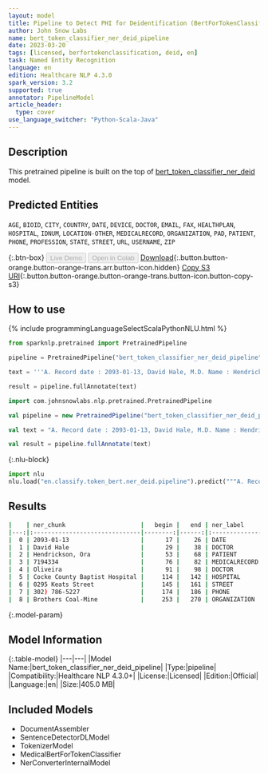 ```yaml
---
layout: model
title: Pipeline to Detect PHI for Deidentification (BertForTokenClassifier)
author: John Snow Labs
name: bert_token_classifier_ner_deid_pipeline
date: 2023-03-20
tags: [licensed, berfortokenclassification, deid, en]
task: Named Entity Recognition
language: en
edition: Healthcare NLP 4.3.0
spark_version: 3.2
supported: true
annotator: PipelineModel
article_header:
  type: cover
use_language_switcher: "Python-Scala-Java"
---
```


## Description

This pretrained pipeline is built on the top of [bert_token_classifier_ner_deid](https://nlp.johnsnowlabs.com/2022/01/06/bert_token_classifier_ner_deid_en.html) model.

## Predicted Entities

`AGE`, `BIOID`, `CITY`, `COUNTRY`, `DATE`, `DEVICE`, `DOCTOR`, `EMAIL`, `FAX`, `HEALTHPLAN`, `HOSPITAL`, `IDNUM`, `LOCATION-OTHER`, `MEDICALRECORD`, `ORGANIZATION`, `PAD`, `PATIENT`, `PHONE`, `PROFESSION`, `STATE`, `STREET`, `URL`, `USERNAME`, `ZIP`




{:.btn-box}
<button class="button button-orange" disabled>Live Demo</button>
<button class="button button-orange" disabled>Open in Colab</button>
[Download](https://s3.amazonaws.com/auxdata.johnsnowlabs.com/clinical/models/bert_token_classifier_ner_deid_pipeline_en_4.3.0_3.2_1679307104702.zip){:.button.button-orange.button-orange-trans.arr.button-icon.hidden}
[Copy S3 URI](s3://auxdata.johnsnowlabs.com/clinical/models/bert_token_classifier_ner_deid_pipeline_en_4.3.0_3.2_1679307104702.zip){:.button.button-orange.button-orange-trans.button-icon.button-copy-s3}

## How to use



<div class="tabs-box" markdown="1">
{% include programmingLanguageSelectScalaPythonNLU.html %}

```python
from sparknlp.pretrained import PretrainedPipeline

pipeline = PretrainedPipeline("bert_token_classifier_ner_deid_pipeline", "en", "clinical/models")

text = '''A. Record date : 2093-01-13, David Hale, M.D. Name : Hendrickson, Ora MR. # 7194334. PCP : Oliveira, non-smoking. Cocke County Baptist Hospital. 0295 Keats Street. Phone +1 (302) 786-5227. Patient's complaints first surfaced when he started working for Brothers Coal-Mine.'''

result = pipeline.fullAnnotate(text)
```
```scala
import com.johnsnowlabs.nlp.pretrained.PretrainedPipeline

val pipeline = new PretrainedPipeline("bert_token_classifier_ner_deid_pipeline", "en", "clinical/models")

val text = "A. Record date : 2093-01-13, David Hale, M.D. Name : Hendrickson, Ora MR. # 7194334. PCP : Oliveira, non-smoking. Cocke County Baptist Hospital. 0295 Keats Street. Phone +1 (302) 786-5227. Patient's complaints first surfaced when he started working for Brothers Coal-Mine."

val result = pipeline.fullAnnotate(text)
```


{:.nlu-block}
```python
import nlu
nlu.load("en.classify.token_bert.ner_deid.pipeline").predict("""A. Record date : 2093-01-13, David Hale, M.D. Name : Hendrickson, Ora MR. # 7194334. PCP : Oliveira, non-smoking. Cocke County Baptist Hospital. 0295 Keats Street. Phone +1 (302) 786-5227. Patient's complaints first surfaced when he started working for Brothers Coal-Mine.""")
```

</div>

## Results

```bash
|    | ner_chunk                     |   begin |   end | ner_label     |   confidence |
|---:|:------------------------------|--------:|------:|:--------------|-------------:|
|  0 | 2093-01-13                    |      17 |    26 | DATE          |     0.957256 |
|  1 | David Hale                    |      29 |    38 | DOCTOR        |     0.983641 |
|  2 | Hendrickson, Ora              |      53 |    68 | PATIENT       |     0.992943 |
|  3 | 7194334                       |      76 |    82 | MEDICALRECORD |     0.999349 |
|  4 | Oliveira                      |      91 |    98 | DOCTOR        |     0.763455 |
|  5 | Cocke County Baptist Hospital |     114 |   142 | HOSPITAL      |     0.999558 |
|  6 | 0295 Keats Street             |     145 |   161 | STREET        |     0.997889 |
|  7 | 302) 786-5227                 |     174 |   186 | PHONE         |     0.970114 |
|  8 | Brothers Coal-Mine            |     253 |   270 | ORGANIZATION  |     0.998911 |
```

{:.model-param}
## Model Information

{:.table-model}
|---|---|
|Model Name:|bert_token_classifier_ner_deid_pipeline|
|Type:|pipeline|
|Compatibility:|Healthcare NLP 4.3.0+|
|License:|Licensed|
|Edition:|Official|
|Language:|en|
|Size:|405.0 MB|

## Included Models

- DocumentAssembler
- SentenceDetectorDLModel
- TokenizerModel
- MedicalBertForTokenClassifier
- NerConverterInternalModel